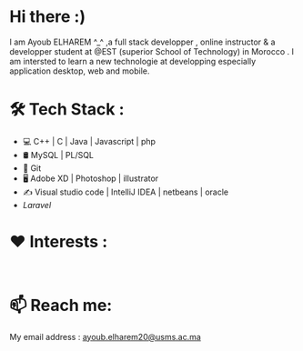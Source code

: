 # Hi there :)
I am Ayoub ELHAREM ^_^ ,a full stack developper , online instructor & a developper student at @EST (superior School of Technology) in Morocco . I am intersted to learn a new technologie at developping  especially application desktop, web and mobile. 
# 🛠  Tech Stack :
<ul>
  <li>💻    C++ | C | Java | Javascript | php</li>
  <li>🛢    MySQL | PL/SQL </li>
  <li>🔧   Git </li>
  <li> 🖥   Adobe XD | Photoshop | illustrator </li>
  <li> ✍️   Visual studio code | IntelliJ IDEA | netbeans | oracle </li>
  <li><i href="https://icons8.com/icon/lRjcvhvtR81o/laravel">   Laravel</i></li>
</ul>

# ❤️ Interests :

<img src="https://user-images.githubusercontent.com/44909504/118012375-7fe62480-b340-11eb-8fce-9fd3a25560c8.png" alt=""> <img src="https://user-images.githubusercontent.com/44909504/118012425-912f3100-b340-11eb-8651-aa5ea7e22db6.png" alt=""> 
<img src="https://user-images.githubusercontent.com/44909504/118012547-b4f27700-b340-11eb-8d74-6a9c8c0f7c06.png" alt="">

# 📫 Reach me:

My email address : ayoub.elharem20@usms.ac.ma 
